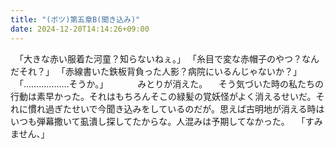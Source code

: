 ```yaml
---
title: "(ボツ)第五章B(聞き込み)"
date: 2024-12-20T14:14:26+09:00
---
```

　｢大きな赤い服着た河童？知らないねぇ。｣
　｢糸目で変な赤帽子のやつ？なんだそれ？｣
　｢赤線書いた鉄板背負った人影？病院にいるんじゃないか？｣
　｢………………そうか。｣
　
　
　みとりが消えた。
　そう気づいた時の私たちの行動は素早かった。それはもちろんそこの緑髪の覚妖怪がよく消えるせいだ。それに慣れ過ぎたせいで今聞き込みをしているのだが。思えば古明地が消える時はいつも弾幕撒いて虱潰し探してたからな。人混みは予期してなかった。
　｢すみません、｣
